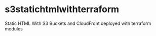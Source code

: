 # s3statichtmlwithterraform
Static HTML With S3 Buckets and CloudFront deployed with terraform modules
